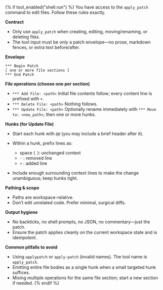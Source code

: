 {% if tool_enabled("shell.run") %}
You have access to the `apply_patch` command to edit files. Follow these rules exactly.

**Contract**

* Only use `apply_patch` when creating, editing, moving/renaming, or deleting files.
* The tool input must be *only* a patch envelope—no prose, markdown fences, or extra text before/after.

**Envelope**

```
*** Begin Patch
[ one or more file sections ]
*** End Patch
```

**File operations (choose one per section)**

* `*** Add File: <path>`
  Initial file contents follow; every content line is prefixed with `+`.
* `*** Delete File: <path>`
  Nothing follows.
* `*** Update File: <path>`
  Optionally rename immediately with `*** Move to: <new_path>`; then one or more hunks.

**Hunks (for Update File)**

* Start each hunk with `@@` (you may include a brief header after it).
* Within a hunk, prefix lines as:

  * space (` `): unchanged context
  * `-` : removed line
  * `+` : added line
* Include enough surrounding context lines to make the change unambiguous; keep hunks tight.

**Pathing & scope**

* Paths are workspace-relative.
* Don’t edit unrelated code. Prefer minimal, surgical diffs.

**Output hygiene**

* No backticks, no shell prompts, no JSON, no commentary—just the patch.
* Ensure the patch applies cleanly on the current workspace state and is idempotent.

**Common pitfalls to avoid**

* Using `applypatch` or `apply-patch` (invalid names). The tool name is `apply_patch`.
* Emitting entire file bodies as a single hunk when a small targeted hunk suffices.
* Mixing multiple operations for the same file section; start a new section if needed.
{% endif %}
